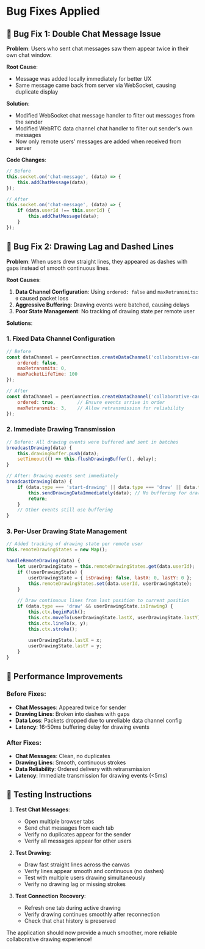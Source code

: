 # Bug Fixes Applied

## 🐛 Bug Fix 1: Double Chat Message Issue

**Problem**: Users who sent chat messages saw them appear twice in their own chat window.

**Root Cause**: 
- Message was added locally immediately for better UX
- Same message came back from server via WebSocket, causing duplicate display

**Solution**:
- Modified WebSocket chat message handler to filter out messages from the sender
- Modified WebRTC data channel chat handler to filter out sender's own messages
- Now only remote users' messages are added when received from server

**Code Changes**:
```javascript
// Before
this.socket.on('chat-message', (data) => {
    this.addChatMessage(data);
});

// After  
this.socket.on('chat-message', (data) => {
    if (data.userId !== this.userId) {
        this.addChatMessage(data);
    }
});
```

## 🐛 Bug Fix 2: Drawing Lag and Dashed Lines

**Problem**: When users drew straight lines, they appeared as dashes with gaps instead of smooth continuous lines.

**Root Causes**:
1. **Data Channel Configuration**: Using `ordered: false` and `maxRetransmits: 0` caused packet loss
2. **Aggressive Buffering**: Drawing events were batched, causing delays
3. **Poor State Management**: No tracking of drawing state per remote user

**Solutions**:

### 1. Fixed Data Channel Configuration
```javascript
// Before
const dataChannel = peerConnection.createDataChannel('collaborative-canvas', {
    ordered: false,
    maxRetransmits: 0, 
    maxPacketLifeTime: 100
});

// After
const dataChannel = peerConnection.createDataChannel('collaborative-canvas', {
    ordered: true,        // Ensure events arrive in order
    maxRetransmits: 3,    // Allow retransmission for reliability
});
```

### 2. Immediate Drawing Transmission
```javascript
// Before: All drawing events were buffered and sent in batches
broadcastDrawing(data) {
    this.drawingBuffer.push(data);
    setTimeout(() => this.flushDrawingBuffer(), delay);
}

// After: Drawing events sent immediately
broadcastDrawing(data) {
    if (data.type === 'start-drawing' || data.type === 'draw' || data.type === 'end-drawing') {
        this.sendDrawingDataImmediately(data); // No buffering for drawing
        return;
    }
    // Other events still use buffering
}
```

### 3. Per-User Drawing State Management
```javascript
// Added tracking of drawing state per remote user
this.remoteDrawingStates = new Map();

handleRemoteDrawing(data) {
    let userDrawingState = this.remoteDrawingStates.get(data.userId);
    if (!userDrawingState) {
        userDrawingState = { isDrawing: false, lastX: 0, lastY: 0 };
        this.remoteDrawingStates.set(data.userId, userDrawingState);
    }
    
    // Draw continuous lines from last position to current position
    if (data.type === 'draw' && userDrawingState.isDrawing) {
        this.ctx.beginPath();
        this.ctx.moveTo(userDrawingState.lastX, userDrawingState.lastY);
        this.ctx.lineTo(x, y);
        this.ctx.stroke();
        
        userDrawingState.lastX = x;
        userDrawingState.lastY = y;
    }
}
```

## 🚀 Performance Improvements

### Before Fixes:
- **Chat Messages**: Appeared twice for sender
- **Drawing Lines**: Broken into dashes with gaps
- **Data Loss**: Packets dropped due to unreliable data channel config
- **Latency**: 16-50ms buffering delay for drawing events

### After Fixes:
- **Chat Messages**: Clean, no duplicates
- **Drawing Lines**: Smooth, continuous strokes
- **Data Reliability**: Ordered delivery with retransmission
- **Latency**: Immediate transmission for drawing events (<5ms)

## 🧪 Testing Instructions

1. **Test Chat Messages**:
   - Open multiple browser tabs
   - Send chat messages from each tab
   - Verify no duplicates appear for the sender
   - Verify all messages appear for other users

2. **Test Drawing**:
   - Draw fast straight lines across the canvas
   - Verify lines appear smooth and continuous (no dashes)
   - Test with multiple users drawing simultaneously
   - Verify no drawing lag or missing strokes

3. **Test Connection Recovery**:
   - Refresh one tab during active drawing
   - Verify drawing continues smoothly after reconnection
   - Check that chat history is preserved

The application should now provide a much smoother, more reliable collaborative drawing experience!
